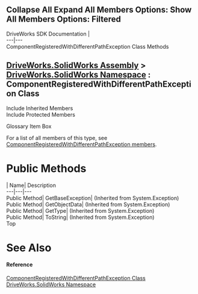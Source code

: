 Collapse All Expand All Members Options: Show All  Members Options: Filtered   
---  
DriveWorks SDK Documentation  |   
---|---  
ComponentRegisteredWithDifferentPathException Class Methods   
  
[DriveWorks.SolidWorks Assembly](topic13342.md) > [DriveWorks.SolidWorks Namespace](topic13345.md) : ComponentRegisteredWithDifferentPathException Class  
---  
  
Include Inherited Members    
Include Protected Members    


Glossary Item Box

For a list of all members of this type, see [ComponentRegisteredWithDifferentPathException members](topic13518.md).

# Public Methods

| Name| Description  
---|---|---  
Public Method| GetBaseException|  (Inherited from System.Exception)  
Public Method| GetObjectData|  (Inherited from System.Exception)  
Public Method| GetType|  (Inherited from System.Exception)  
Public Method| ToString|  (Inherited from System.Exception)  
Top

# See Also

#### Reference

[ComponentRegisteredWithDifferentPathException Class](topic13517.md)   
[DriveWorks.SolidWorks Namespace](topic13345.md)


